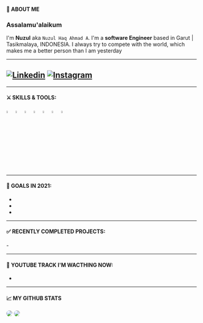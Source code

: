 
#### 👦 ABOUT ME
### Assalamu'alaikum

I'm **Nuzul** aka `Nuzul Haq Ahmad A`. I'm a **software Engineer** based in Garut | Tasikmalaya, INDONESIA. I always try to compete with the world, which makes me a better person than I am yesterday

---
[![Linkedin](https://img.shields.io/badge/-LinkedIn-blue?style=flat-square&logo=Linkedin&logoColor=white)](https://www.linkedin.com/)
[![Instagram](https://img.shields.io/badge/-Instagram-ff69bf?style=flat-square&logo=Instagram&logoColor=white)](https://www.instagram.com/nuzul_haq_ahmad_alramdani/)
---


---

#### ⚔ SKILLS & TOOLS:

<p>
<code><img width="4%" src="https://www.vectorlogo.zone/logos/nodejs/nodejs-icon.svg"></code>
<code><img width="4%" src="https://www.vectorlogo.zone/logos/reactjs/reactjs-icon.svg"></code>
<code><img width="4%" src="https://encrypted-tbn0.gstatic.com/images?q=tbn:ANd9GcSHYiSZ7pgNHIi4X9la9Z1_oHsBpntPBeY6fA&usqp=CAU"></code>
<code><img width="4%" src="https://www.vectorlogo.zone/logos/firebase/firebase-icon.svg"></code>
<code><img width="4%" src="https://www.vectorlogo.zone/logos/w3_html5/w3_html5-icon.svg"></code>
<code><img width="4%" src="https://www.vectorlogo.zone/logos/visualstudio_code/visualstudio_code-icon.svg"></code>
<code><img width="4%" src="https://www.vectorlogo.zone/logos/git-scm/git-scm-icon.svg"></code>
</p>

---

#### 🎯 GOALS IN 2021:

- 
- 
- 

---

#### ✅ RECENTLY COMPLETED PROJECTS:

<p style="display:flex">
    -
</p>

---

<h4>📀 YOUTUBE TRACK I'M WACTHING NOW: </h4>

-

---

#### 📈 MY GITHUB STATS

<img style="border-radius:10px" src="https://github-readme-stats.vercel.app/api?username=NuzulPrilude&show_icons=true&theme=radical" />

<img style="border-radius:10px" src="https://github-readme-streak-stats.herokuapp.com/?user=NuzulPrilude&show_icons=true&theme=radical" />


<!--END_SECTION>

<!--
**NuzulPrilude/NuzulPrilude** is a ✨ _special_ ✨ repository because its `README.md` (this file) appears on your GitHub profile.

Here are some ideas to get you started:

- 🔭 I’m currently working on ...
- 🌱 I’m currently learning ...
- 👯 I’m looking to collaborate on ...
- 🤔 I’m looking for help with ...
- 💬 Ask me about ...
- 📫 How to reach me: ...
- 😄 Pronouns: ...
- ⚡ Fun fact: ...
-->
